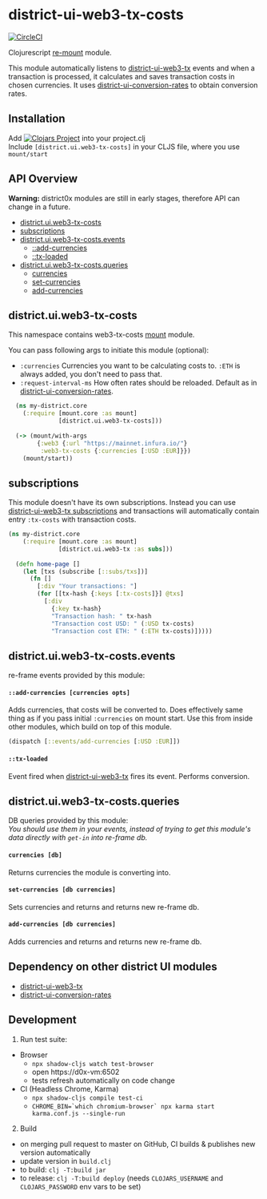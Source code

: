 # district-ui-web3-tx-costs

[![CircleCI](https://circleci.com/gh/district0x/district-ui-web3-tx-costs.svg/tree/master.svg?style=svg)](https://circleci.com/gh/district0x/district-ui-web3-tx-costs/tree/master)

Clojurescript [re-mount](https://github.com/district0x/d0x-INFRA/blob/master/re-mount.md) module.

This module automatically listens to [district-ui-web3-tx](https://github.com/district0x/district-ui-web3-tx) events and
when a transaction is processed, it calculates and saves transaction costs in chosen currencies.
It uses [district-ui-conversion-rates](https://github.com/district0x/district-ui-conversion-rates) to obtain conversion rates.  

## Installation
Add [![Clojars Project](https://img.shields.io/clojars/v/io.github.district0x/district-ui-web3-tx-costs?include_prereleases)](https://clojars.org/io.github.district0x/district-ui-web3-tx-costs) into your project.clj  
Include `[district.ui.web3-tx-costs]` in your CLJS file, where you use `mount/start`

## API Overview

**Warning:** district0x modules are still in early stages, therefore API can change in a future.

- [district.ui.web3-tx-costs](#districtuiweb3-tx-costs)
- [subscriptions](#subscriptions)
- [district.ui.web3-tx-costs.events](#districtuiweb3-tx-costsevents)
  - [::add-currencies](#add-currencies-event)
  - [::tx-loaded](#tx-loaded)
- [district.ui.web3-tx-costs.queries](#districtuiweb3-tx-costsqueries)
  - [currencies](#currencies)
  - [set-currencies](#set-currencies)
  - [add-currencies](#add-currencies)


## district.ui.web3-tx-costs
This namespace contains web3-tx-costs [mount](https://github.com/tolitius/mount) module.

You can pass following args to initiate this module (optional): 
* `:currencies` Currencies you want to be calculating costs to. `:ETH` is always added, you don't need to pass that. 
* `:request-interval-ms` How often rates should be reloaded. Default as in [district-ui-conversion-rates](https://github.com/district0x/district-ui-conversion-rates).

```clojure
  (ns my-district.core
    (:require [mount.core :as mount]
              [district.ui.web3-tx-costs]))
              
  (-> (mount/with-args
        {:web3 {:url "https://mainnet.infura.io/"}
         :web3-tx-costs {:currencies [:USD :EUR]}})
    (mount/start))
```

## subscriptions
This module doesn't have its own subscriptions. Instead you can use [district-ui-web3-tx subscriptions](https://github.com/district0x/district-ui-web3-tx#districtuiweb3-txsubs)
and transactions will automatically contain entry `:tx-costs` with transaction costs.

```clojure
(ns my-district.core
    (:require [mount.core :as mount]
              [district.ui.web3-tx :as subs]))
  
  (defn home-page []
    (let [txs (subscribe [::subs/txs])]  
      (fn []
        [:div "Your transactions: "]
        (for [[tx-hash {:keys [:tx-costs]}] @txs]
          [:div 
            {:key tx-hash}
            "Transaction hash: " tx-hash
            "Transaction cost USD: " (:USD tx-costs)
            "Transaction cost ETH: " (:ETH tx-costs)]))))
```

## district.ui.web3-tx-costs.events
re-frame events provided by this module:

#### <a name="add-currencies-event"></a>`::add-currencies [currencies opts]`
Adds currencies, that costs will be converted to. Does effectively same thing as if you pass initial `:currencies` on
mount start. Use this from inside other modules, which build on top of this module.  

```clojure
(dispatch [::events/add-currencies [:USD :EUR]])
```

#### <a name="tx-loaded"></a>`::tx-loaded`
Event fired when [district-ui-web3-tx](https://github.com/district0x/district-ui-web3-tx) fires its event. Performs conversion. 

## district.ui.web3-tx-costs.queries
DB queries provided by this module:  
*You should use them in your events, instead of trying to get this module's 
data directly with `get-in` into re-frame db.*

#### <a name="currencies"></a>`currencies [db]`
Returns currencies the module is converting into. 

#### <a name="set-currencies"></a>`set-currencies [db currencies]`
Sets currencies and returns and returns new re-frame db.

#### <a name="add-currencies"></a>`add-currencies [db currencies]`
Adds currencies and returns and returns new re-frame db.

## Dependency on other district UI modules
* [district-ui-web3-tx](https://github.com/district0x/district-ui-web3-tx)
* [district-ui-conversion-rates](https://github.com/district0x/district-ui-conversion-rates)

## Development

1. Run test suite:
- Browser
  - `npx shadow-cljs watch test-browser`
  - open https://d0x-vm:6502
  - tests refresh automatically on code change
- CI (Headless Chrome, Karma)
  - `npx shadow-cljs compile test-ci`
  - ``CHROME_BIN=`which chromium-browser` npx karma start karma.conf.js --single-run``

2. Build
- on merging pull request to master on GitHub, CI builds & publishes new version automatically
- update version in `build.clj`
- to build: `clj -T:build jar`
- to release: `clj -T:build deploy` (needs `CLOJARS_USERNAME` and `CLOJARS_PASSWORD` env vars to be set)
